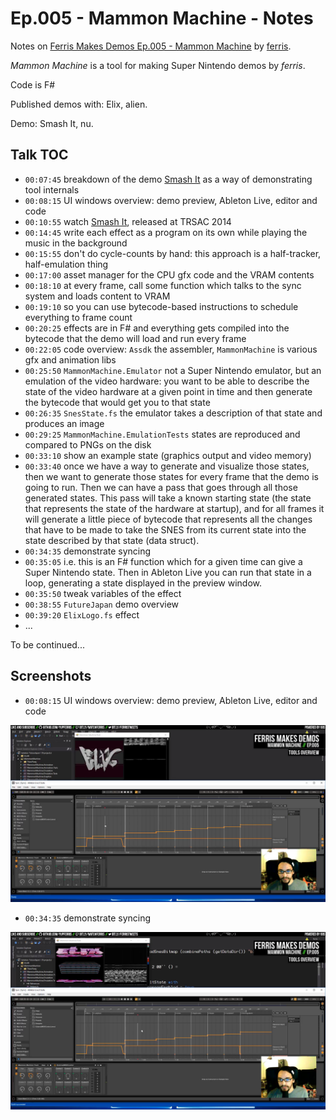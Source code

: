 # Ep.005 - Mammon Machine - Notes

Notes on [Ferris Makes Demos Ep.005 - Mammon Machine][talk] by [ferris](https://github.com/yupferris).

*Mammon Machine* is a tool for making Super Nintendo demos by *ferris*.

Code is F#

Published demos with: Elix, alien.

Demo: Smash It, nu.

[talk]: https://www.youtube.com/watch?v=dMAeX0MCQmI

## Talk TOC

- `00:07:45` breakdown of the demo [Smash It][smash-it] as a way of demonstrating tool internals
- `00:08:15` UI windows overview: demo preview, Ableton Live, editor and code
- `00:10:55` watch [Smash It][smash-it], released at TRSAC 2014
- `00:14:45` write each effect as a program on its own while playing the music in the background
- `00:15:55` don't do cycle-counts by hand: this approach is a half-tracker, half-emulation thing
- `00:17:00` asset manager for the CPU gfx code and the VRAM contents
- `00:18:10` at every frame, call some function which talks to the sync system and loads content to VRAM
- `00:19:10` so you can use bytecode-based instructions to schedule everything to frame count
- `00:20:25` effects are in F# and everything gets compiled into the bytecode that the demo will load and run every frame
- `00:22:05` code overview: `Assdk` the assembler, `MammonMachine` is various gfx and animation libs
- `00:25:50` `MammonMachine.Emulator` not a Super Nintendo emulator, but an emulation of the video hardware: you want to be able to describe the state of the video hardware at a given point in time and then generate the bytecode that would get you to that state
- `00:26:35` `SnesState.fs` the emulator takes a description of that state and produces an image
- `00:29:25` `MammonMachine.EmulationTests` states are reproduced and compared to PNGs on the disk
- `00:33:10` show an example state (graphics output and video memory)
- `00:33:40` once we have a way to generate and visualize those states, then we want to generate those states for every frame that the demo is going to run. Then we can have a pass that goes through all those generated states. This pass will take a known starting state (the state that represents the state of the hardware at startup), and for all frames it will generate a little piece of bytecode that represents all the changes that have to be made to take the SNES from its current state into the state described by that state (data struct).
- `00:34:35` demonstrate syncing
- `00:35:05` i.e. this is an F# function which for a given time can give a Super Nintendo state. Then in Ableton Live you can run that state in a loop, generating a state displayed in the preview window.
- `00:35:50` tweak variables of the effect
- `00:38:55` `FutureJapan` demo overview
- `00:39:20` `ElixLogo.fs` effect
- ...

To be continued...

[smash-it]: TODO

## Screenshots

- `00:08:15` UI windows overview: demo preview, Ableton Live, editor and code

![ui windows](./assets/ep005/ui-windows.png)

- `00:34:35` demonstrate syncing

![syncing](./assets/ep005/syncing.png)
